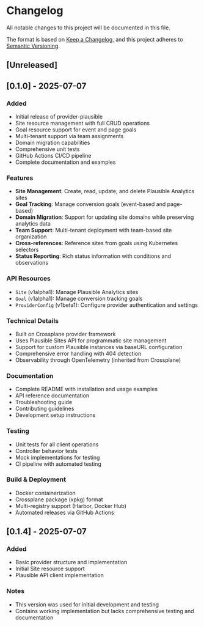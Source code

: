 # Changelog

All notable changes to this project will be documented in this file.

The format is based on [Keep a Changelog](https://keepachangelog.com/en/1.0.0/),
and this project adheres to [Semantic Versioning](https://semver.org/spec/v2.0.0.html).

## [Unreleased]

## [0.1.0] - 2025-07-07

### Added
- Initial release of provider-plausible
- Site resource management with full CRUD operations
- Goal resource support for event and page goals
- Multi-tenant support via team assignments
- Domain migration capabilities
- Comprehensive unit tests
- GitHub Actions CI/CD pipeline
- Complete documentation and examples

### Features
- **Site Management**: Create, read, update, and delete Plausible Analytics sites
- **Goal Tracking**: Manage conversion goals (event-based and page-based)
- **Domain Migration**: Support for updating site domains while preserving analytics data
- **Team Support**: Multi-tenant deployment with team-based site organization
- **Cross-references**: Reference sites from goals using Kubernetes selectors
- **Status Reporting**: Rich status information with conditions and observations

### API Resources
- `Site` (v1alpha1): Manage Plausible Analytics sites
- `Goal` (v1alpha1): Manage conversion tracking goals
- `ProviderConfig` (v1beta1): Configure provider authentication and settings

### Technical Details
- Built on Crossplane provider framework
- Uses Plausible Sites API for programmatic site management
- Support for custom Plausible instances via baseURL configuration
- Comprehensive error handling with 404 detection
- Observability through OpenTelemetry (inherited from Crossplane)

### Documentation
- Complete README with installation and usage examples
- API reference documentation
- Troubleshooting guide
- Contributing guidelines
- Development setup instructions

### Testing
- Unit tests for all client operations
- Controller behavior tests
- Mock implementations for testing
- CI pipeline with automated testing

### Build & Deployment
- Docker containerization
- Crossplane package (xpkg) format
- Multi-registry support (Harbor, Docker Hub)
- Automated releases via GitHub Actions

## [0.1.4] - 2025-07-07

### Added
- Basic provider structure and implementation
- Initial Site resource support
- Plausible API client implementation

### Notes
- This version was used for initial development and testing
- Contains working implementation but lacks comprehensive testing and documentation